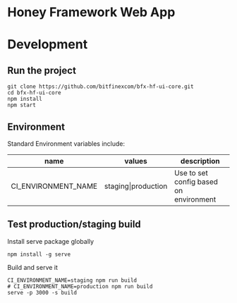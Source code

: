 # Honey Framework Web App


# Development




## Run the project

```
git clone https://github.com/bitfinexcom/bfx-hf-ui-core.git
cd bfx-hf-ui-core
npm install
npm start
```

## Environment

Standard Environment variables include:

| name                | values              | description                            |
|---------------------|---------------------|----------------------------------------|
| CI_ENVIRONMENT_NAME | staging\|production | Use to set config based on environment |



## Test production/staging build

Install serve package globally
```
npm install -g serve
```

Build and serve it
```
CI_ENVIRONMENT_NAME=staging npm run build
# CI_ENVIRONMENT_NAME=production npm run build
serve -p 3000 -s build
```

